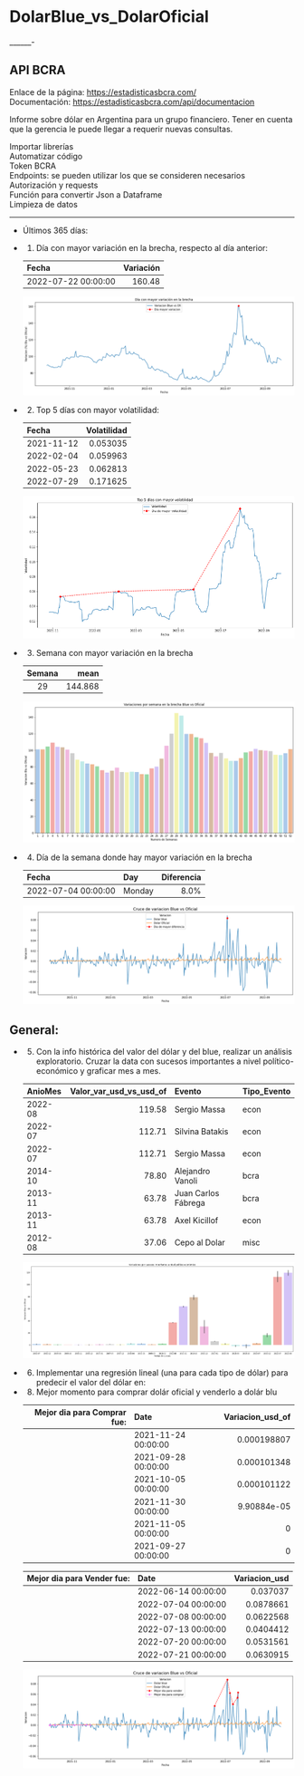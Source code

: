 # DolarBlue_vs_DolarOficial
______-

## API BCRA
Enlace de la página: https://estadisticasbcra.com/  
Documentación: https://estadisticasbcra.com/api/documentacion

Informe sobre dólar en Argentina para un grupo financiero. Tener en cuenta que la gerencia le puede llegar a requerir nuevas consultas.

Importar librerías  
Automatizar código  
Token BCRA  
Endpoints: se pueden utilizar los que se consideren necesarios  
Autorización y requests  
Función para convertir Json a Dataframe  
Limpieza de datos  
___________
* Últimos 365 días:
* 1) Día con mayor variación en la brecha, respecto al día anterior:

    | Fecha               |   Variación |
    |:--------------------|--------------------------:|
    | 2022-07-22 00:00:00 |                   160.48 |.

    ![variación](https://github.com/Jhlirion/DolarBlue_vs_DolarOficial/blob/main/src/grafico01.png)

* 2) Top 5 días con mayor volatilidad:

    |Fecha      |    Volatilidad|
    |:----------|----------:|
    |2021-11-12 |   0.053035|
    |2022-02-04 |   0.059963|
    |2022-05-23 |   0.062813|
    |2022-07-29 |   0.171625|

    ![Volatilidad](https://github.com/Jhlirion/DolarBlue_vs_DolarOficial/blob/main/src/grafico02.png)


* 3) Semana con mayor variación en la brecha 

    |   Semana |    mean |
    |:---------:|--------:|
    |       29 | 144.868 |

    ![varia_brecha](https://github.com/Jhlirion/DolarBlue_vs_DolarOficial/blob/main/src/grafico03.png)


* 4) Día de la semana donde hay mayor variación en la brecha   

    | Fecha               | Day    |   Diferencia |
    |:--------------------|:-------|-------------:|
    | 2022-07-04 00:00:00 | Monday |    8.0% |

    ![dia_brecha](https://github.com/Jhlirion/DolarBlue_vs_DolarOficial/blob/main/src/grafico04.png)

## General:

* 5) Con la info histórica del valor del dólar y del blue, realizar un análisis exploratorio. Cruzar la data con sucesos importantes a nivel político-económico y graficar mes a mes.

    | AnioMes   |   Valor_var_usd_vs_usd_of | Evento              | Tipo_Evento   |
    |:----------|--------------------------:|:--------------------|:--------------|
    | 2022-08   |                  119.58  | Sergio Massa        | econ          |
    | 2022-07   |                  112.71  | Silvina Batakis     | econ          |
    | 2022-07   |                  112.71  | Sergio Massa        | econ          |
    | 2014-10   |                   78.80 | Alejandro Vanoli    | bcra          |
    | 2013-11   |                   63.78 | Juan Carlos Fábrega | bcra          |
    | 2013-11   |                   63.78 | Axel Kicillof       | econ          |
    | 2012-08   |                   37.06 | Cepo al Dolar       | misc          |

    ![eventos](https://github.com/Jhlirion/DolarBlue_vs_DolarOficial/blob/main/src/grafico05.png)


* 6) Implementar una regresión lineal (una para cada tipo de dólar) para predecir el valor del dólar en:


* 8) Mejor momento para comprar dolár oficial y venderlo a dolár blu
 
    | Mejor dia para Comprar fue:    | Date                |   Variacion_usd_of |
    |---:|:--------------------|-------------------:|
    |  | 2021-11-24 00:00:00 |        0.000198807 |
    |  | 2021-09-28 00:00:00 |        0.000101348 |
    |   | 2021-10-05 00:00:00 |        0.000101122 |
    |  | 2021-11-30 00:00:00 |        9.90884e-05 |
    |  | 2021-11-05 00:00:00 |        0           |
    |   | 2021-09-27 00:00:00 |        0           |

    |Mejor dia para Vender fue:       | Date                |   Variacion_usd |
    |----:|:--------------------|----------------:|
    |  | 2022-06-14 00:00:00 |       0.037037  |
    |  | 2022-07-04 00:00:00 |       0.0878661 |
    |  | 2022-07-08 00:00:00 |       0.0622568 |
    |  | 2022-07-13 00:00:00 |       0.0404412 |
    |  | 2022-07-20 00:00:00 |       0.0531561 |
    |  | 2022-07-21 00:00:00 |       0.0630915 |


    ![moment](https://github.com/Jhlirion/DolarBlue_vs_DolarOficial/blob/main/src/grafico07.png)